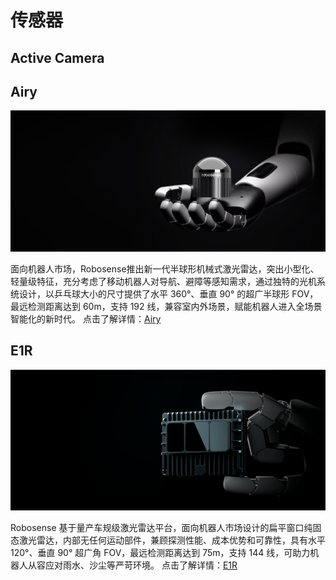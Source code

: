 # 传感器
## Active Camera

## Airy
![Airy](../image/Airy.png)

面向机器人市场，Robosense推出新一代半球形机械式激光雷达，突出小型化、轻量级特征，充分考虑了移动机器人对导航、避障等感知需求，通过独特的光机系统设计，以乒乓球大小的尺寸提供了水平 360°、垂直 90° 的超广半球形 FOV，最远检测距离达到 60m，支持 192 线，兼容室内外场景，赋能机器人进入全场景智能化的新时代。
点击了解详情：[Airy](https://www.robosense.ai/rslidar/Airy)

## E1R
![E1R](../image/E1R.png)

Robosense 基于量产车规级激光雷达平台，面向机器人市场设计的扁平窗口纯固态激光雷达，内部无任何运动部件，兼顾探测性能、成本优势和可靠性，具有水平 120°、垂直 90° 超广角 FOV，最远检测距离达到 75m，支持 144 线，可助力机器人从容应对雨水、沙尘等严苛环境。
点击了解详情：[E1R](https://www.robosense.ai/rslidar/E1R)